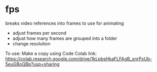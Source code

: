 # fps
breaks video references into frames to use for animating

- adjust frames per second
- adjust how many frames are grouped into a folder
- change resolution

To use: Make a copy using Code Colab link: https://colab.research.google.com/drive/1kLpbsHkaFLFAgB_snrPxUb-5euGBoQBp?usp=sharing
